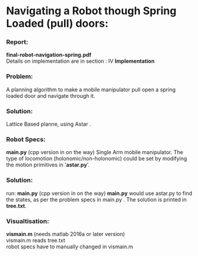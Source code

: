 # Navigating a Robot though Spring Loaded (pull) doors:

<h3>Report: </h3><b>final-robot-navigation-spring.pdf </b><br>
Details on implementation are in section : IV <b>Implementation</b>

<h3>Problem:</h3>
A planning algorithm to make a mobile manipulator
pull open a spring loaded door and navigate through it. 

<h3>Solution:</h3> Lattice Based planne, using Astar .

<h3>Robot Specs: </h3> <b>main.py</b> (cpp version in on the way)
Single Arm mobile manipulator.
The type of locomotion (holonomic/non-holonomic) could be set
by modifying the motion primitives in '<b>astar.py</b>'.

<h3>Solution: </h3>
run:  <b>main.py</b>  (cpp version in on the way)
<b>main.py</b> would use astar.py to find the states, as per the problem
specs in main.py . 
The solution is printed in <b>tree.txt</b>.

<h3>Visualtisation:</h3> <b>vismain.m </b>(needs matlab 2016a or later version)
<br>vismain.m reads tree.txt
<br>robot specs have to manually changed in vismain.m


